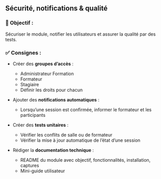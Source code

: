 ## Sécurité, notifications & qualité

### 🎯 Objectif :
Sécuriser le module, notifier les utilisateurs et assurer la qualité par des tests.

### ✅ Consignes :
- Créer des **groupes d’accès** :
  - Administrateur Formation
  - Formateur
  - Stagiaire
  - Définir les droits pour chacun

- Ajouter des **notifications automatiques** :
  - Lorsqu’une session est confirmée, informer le formateur et les participants

- Créer des **tests unitaires** :
  - Vérifier les conflits de salle ou de formateur
  - Vérifier la mise à jour automatique de l’état d’une session

- Rédiger la **documentation technique** :
  - README du module avec objectif, fonctionnalités, installation, captures
  - Mini-guide utilisateur